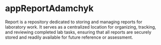 # appReportAdamchyk
Report is a repository dedicated to storing and managing reports for laboratory work. It serves as a centralized location for organizing, tracking, and reviewing completed lab tasks, ensuring that all reports are securely stored and readily available for future reference or assessment.
